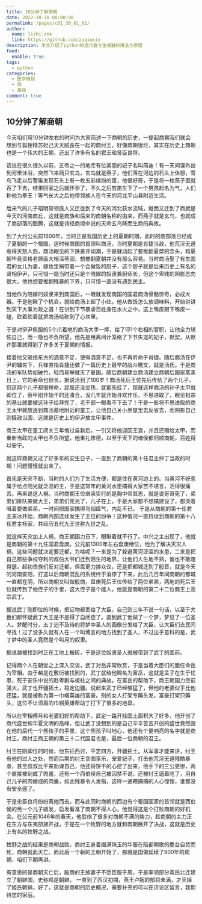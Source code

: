 ```yaml
---
title: 10分钟了解商朝
date: 2022-10-10 00:00:00
permalink: /pages/c01_30_01_01/
author: 
  name: lizhi.one
  link: https://github.com/zuqiuxie
description: 本文介绍了python的迭代器与生成器的用法与原理
feed: 
  enable: true
tags: 
  - python
categories: 
  - 医学微视
  - 商
  - 基础
comment: true
---
```

## 10分钟了解商朝

今天咱们用10分钟左右的时间为大家简述一下商朝的历史，一提起商朝我们就会想到与狐狸精苏妲己天天腻歪在一起的商纣王，好像商朝很烂，其实在历史上商朝也是一个伟大的王朝，还出了许多有名的君王和贤臣良将。

话说在很久很久以前，五帝之一的地库有位美丽的妃子名叫简迪！有一天间谍外出到河里沐浴，突然飞来两只玄鸟，玄鸟就是燕子，他们落在河边的石头上休憩，雪鸟飞走以后警笛发现石头上有一枚五彩缤纷的蛋，他很好奇，于是将一枚燕子蛋就吞了下去，结果回家之后就怀孕了，不久之后剪笛生下了一个男孩起名为气，人们称他为拳王！等气长大之后他带领族人在今天的河北平山县附近生活。

后来气的儿子昭明带领族人又迁徙到了今天的河北荻水流域，继而又迁到了商就是今天的河南商丘，这就是商族和后来的商朝名称的由来。而燕子就是玄鸟，也就成了商部落的图腾，这就是诗经商颂中说的天命玄鸟降而生商的典故。

到了大约公元前1600年，当时正是我国历史上的夏朝时期，此时的商部落已经成了夏朝的一个蜀国，这时候商国的首领叫商汤，当时夏朝是肖捷当政，他荒淫无道惹得天怒人怨，商汤眼见的下跌差评如潮，于是就动起了要推翻夏桀的念头，和夏朝毕竟资格老牌面大根深蒂固，想推翻夏朝并没有那么容易。当时商汤娶了有生国君的女儿为妻，嫁妆里捎带着一个会做饭的厨子，这个厨子就是后来历史上有名的贤相伊尹，只可惜一隐当时还只是个陪嫁的奴隶兼厨师长，但这个卑贱的阴影志向很大，他也想要推翻残暴的下界，只可惜一直没有遇到民主。

当他作为陪嫁的奴隶来到商国后，一眼就发现商国的国君商汤骨骼惊奇，必成大器。于是他瞅了个机会，就给商汤上起了小灶。他从做饭怎么放调味料，开始讲讲到天下大事为政之道！在讲到下节暴虐百姓身在水火之中，这上嘴皮跟下嘴皮一碰，砍着砍着就把商汤给砍到了心坎里。

于是对伊尹佩服的5个爪着地的商汤大手一挥，给了印1个右相的官职，让他全力辅佐自己，而一隐也不负所望，他先是用离间计笼络了下节失宠的妃子，默契，从默许那里就得到了许多关于夏朝的情报。

接着他又联络东方的酒意不足，使得酒意不足，也不再听命于肖捷。随后商汤在伊尹的辅佐下，兵锋直指肖捷还做了一篇历史上最早的战斗檄文，就是汤氏。于是商汤的军队势如破竹，轻而易举就灭了夏国。随后商朝建立商汤建立商朝后国家蒸蒸日上，它的寿命也很长，据说活到了100岁！商汤死后王位先后传给了两个儿子，但这两个儿子都很短命，屁股还没坐热，就都先挂了，那就这样商汤的孙子太甲就即位了，蔡甲刚开始干的还凑合，没几年就开始寻欢作乐，不思进取了，眼见祖宗的基业就要被这孙子给拜完了，老干部一眼看不下去了！于是一影将不思进取的商王太甲就放逐到商汤墓地附近的童工，让他自己关小黑屋里去反省去，而阴影自己则摄政当国，这就是历史上的伊尹放太甲事件。

商王太甲在童工闭关三年悔过自新后，一引又将他迎回王宫，并且还赠给太甲，而重新当政的太甲也不负所望，他重礼修德，以至于天下的诸侯都归顺商朝，百姓得以安宁。

就这样商朝又过了好多年的安生日子，一直到了商朝的第十任君主仲丁当政的时期！问题慢慢就出来了。

首先是天灾不断，当时的人们为了生活方便，都是住在黄河边上的。当黄河不好惹属于给点阳光就泛滥的主，于是这常年的黄河水患搞得大家苦不堪言，活得很痛苦。再来说这人祸。当时商朝王位继承实行的是胸中帝其志，就是说哥哥死了，弟弟们排队来做大王，弟弟们死光了，儿子在上，于是大家都不想搞建设了，都哭着喊着要做弟弟，一时间把国家搞得乌烟瘴气，内乱不已。
于是从商朝的第十任君主冻冰开始，商朝内部连续发生了王位的纷争！这种情况一直持续到商朝的第十八任君主杨家，共经历五代九王世称九世之乱。

就这样天灾加上人祸，商王朝国力日下，眼瞅着就不行了。中兴之主出现了，他就是商朝的第十九任国君盘庚。公元前1300年左右盘庚继位，他为了解决天灾人祸，这些问题就决定要迁都，为啥呢？一来是为了躲避黄河泛滥的水患，二来是把自己那些争权夺利的叔伯大爷们迁到陌生的地界，让他们人生地不熟，谁也不敢瞎得瑟。起初贵族们反对迁都，但盘更力排众议，还是把都城迁到了殷音，就是今天的河南安阳，打这以后商朝混乱的系统终于消停了下来，此后几百年间商朝的都城一直都在阴，所以商朝又叫做殷商，盘庚死后王位传给了两位弟弟，两地的死后王位就传到了他侄子的手里，这大侄子是个能人，他就是商朝的第二十二位商王上高宗武丁。

据说武丁刚即位的时候，把证物都丢给了大臣，自己则三年不说一句话，以至于大臣们都怀疑武丁大王是不是得了自闭症了。直到武丁他做了一个梦，梦见了一位圣人。梦醒时分，五丁迫不及待的将梦中圣人的画像分发给了大臣，让大臣们去民间寻找！过了没多久就有人在一个叫傅言的地方找到了圣人，不过出乎意料的是，武丁梦中的圣人竟然是个叫月的奴隶。

据说越被找到时正在工地上搬砖，于是这位奴隶圣人就被带到了武丁的面前。

记得两个人在朝堂之上深入交谈，武丁对岳非常欣赏，于是当着大臣们的面任命岳为宰相。由于越是在敷衍被找到的，武丁就给他赐名为富岳，这就是孟子在生于忧患，死于安乐中说的赴粤剧与板柱之间的典故。在富岳的帮助下，商王朝国力空前强大，武丁也开疆拓土，稳定边疆。说起来武丁已经够猛了，但他的老婆似乎比他还猛，就是被称为第一巾帼英雄的富豪。别的女人打架专薅头发，富豪打架只薅头，这位不让须眉的巾帼英雄帮助丁打下了很多的地盘。

所以在宰相傅月和老婆妇好的帮助下，武定一路开挂国土面积大了好多，他开创了商代盛世和华夏文明的高峰，但让武丁没想到的是自己辛辛苦苦开创的盛世竟然毁在他的后代一个熊孩子的手里，这个熊孩子叫地心，他还有个更响亮的名字就是商纣王，商纣王商王朝的第三十二代国君也是，最后一位商朝的君王。

纣王在刚即位的时候，他东征西讨，平定四方，开疆拓土。从军事才能来讲，纣王有他的过人之处，然而后期的纣王贪图享乐，宠爱妃子，打击他荒淫无道残酷暴虐，甚至叔叔比干来劝谏自己，他还将饼干的心挖了出来，他手下的三公更惨，两个直接被剁成了肉酱，还有一个西伯侯自己被囚禁不说，还被纣王逼着吃了，用自己儿子的肉做成的肉羹，如此残暴令人发指，这样一通瞎搞搞的人心惶惶，谁都没有安全感了。

于是忠臣良将纷纷离他而去。而与此同时商朝的西边有个蜀国国家的首领就是西伯侯的另一个儿子姬发，启发看准了商朝不得人心，他觉得这是个打败商朝的好机会。在公元前1046年的春天，他联络了很多对商朝不满的势力，趁商朝的主力正在东方与东夷部族开战，于是在一个牧野的地方就和商朝展开了决战，这就是历史上有名的牧野之战。

牧野之战的结果是商朝战败，商纣王身着缀满珠玉的华服在陪都朝歌的鹿台自焚而死，商朝就此灭亡。而此后一个新的王朝开始了，那就是国做延续了800年的周朝，咱们下期再讲。

有意思的是商朝灭亡后，殷商的王族妻子不愿臣服于周，于是率领部分英民北迁建立了朝鲜国，史称鸡是朝鲜。
一直到了西汉初期，燕王卢婉的部将未满，才灭掉了姬氏朝鲜。好了，这就是商朝的历史概况，需要补充的可以在评论区留言，我期待您的家庭。
